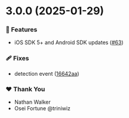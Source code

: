# 3.0.0 (2025-01-29)

### 🚀 Features

- iOS SDK 5+ and Android SDK updates ([#63](https://github.com/NativeScript/mlkit/pull/63))

### 🩹 Fixes

- detection event ([16642aa](https://github.com/NativeScript/mlkit/commit/16642aa))

### ❤️ Thank You

- Nathan Walker
- Osei Fortune @triniwiz